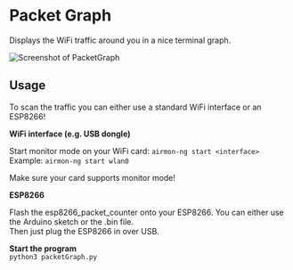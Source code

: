 # Packet Graph

Displays the WiFi traffic around you in a nice terminal graph.

![Screenshot of PacketGraph](https://raw.githubusercontent.com/spacehuhn/packetGraph/master/screenshot.jpg)

## Usage

To scan the traffic you can either use a standard WiFi interface or an ESP8266!

**WiFi interface (e.g. USB dongle)**  

Start monitor mode on your WiFi card: `airmon-ng start <interface>`  
Example: `airmon-ng start wlan0`  

Make sure your card supports monitor mode!

**ESP8266**  

Flash the esp8266_packet_counter onto your ESP8266. You can either use the Arduino sketch or the .bin file.  
Then just plug the ESP8266 in over USB.  

**Start the program**  
`python3 packetGraph.py`
